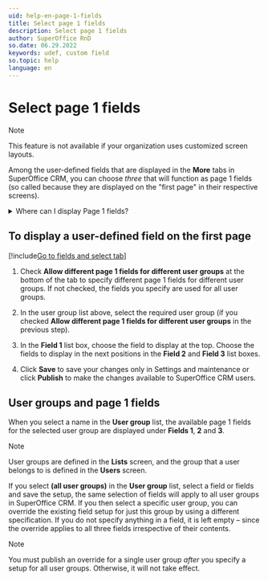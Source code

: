 ```yaml
---
uid: help-en-page-1-fields
title: Select page 1 fields
description: Select page 1 fields
author: SuperOffice RnD
so.date: 06.29.2022
keywords: udef, custom field
so.topic: help
language: en
---
```


# Select page 1 fields

> [!NOTE]
> This feature is not available if your organization uses customized screen layouts.

Among the user-defined fields that are displayed in the **More** tabs in SuperOffice CRM, you can choose *three* that will function as page 1 fields (so called because they are displayed on the "first page" in their respective screens).

<details><summary>Where can I display Page 1 fields?</summary>

[!include[List](includes/list-page-1-field-locations.md)]

</details>

## To display a user-defined field on the first page

[!include[Go to fields and select tab](includes/goto-fields.md)]

1. Check **Allow different page 1 fields for different user groups** at the bottom of the tab to specify different page 1 fields for different user groups. If not checked, the fields you specify are used for all user groups.

1. In the user group list above, select the required user group (if you checked **Allow different page 1 fields for different user groups** in the previous step).

1. In the **Field 1** list box, choose the field to display at the top. Choose the fields to display in the next positions in the **Field 2** and **Field 3** list boxes.

1. Click **Save** to save your changes only in Settings and maintenance or click **Publish** to make the changes available to SuperOffice CRM users.

## User groups and page 1 fields

When you select a name in the **User group** list, the available page 1 fields for the selected user group are displayed under **Fields 1**, **2** and **3**.

> [!NOTE]
> User groups are defined in the **Lists** screen, and the group that a user belongs to is defined in the **Users** screen.

If you select **(all user groups)** in the **User group** list, select a field or fields and save the setup, the same selection of fields will apply to all user groups in SuperOffice CRM. If you then select a specific user group, you can override the existing field setup for just this group by using a different specification. If you do not specify anything in a field, it is left empty – since the override applies to all three fields irrespective of their contents.

> [!NOTE]
> You must publish an override for a single user group *after* you specify a setup for all user groups. Otherwise, it will not take effect.

<!-- Referenced links -->

<!-- Referenced images -->
